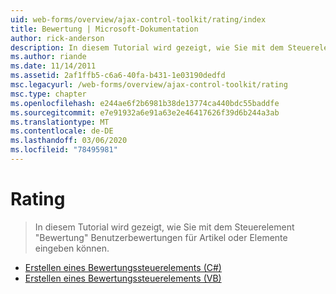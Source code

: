 ```yaml
---
uid: web-forms/overview/ajax-control-toolkit/rating/index
title: Bewertung | Microsoft-Dokumentation
author: rick-anderson
description: In diesem Tutorial wird gezeigt, wie Sie mit dem Steuerelement "Bewertung" Benutzerbewertungen für Artikel oder Elemente eingeben können.
ms.author: riande
ms.date: 11/14/2011
ms.assetid: 2af1ffb5-c6a6-40fa-b431-1e03190dedfd
msc.legacyurl: /web-forms/overview/ajax-control-toolkit/rating
msc.type: chapter
ms.openlocfilehash: e244ae6f2b6981b38de13774ca440bdc55baddfe
ms.sourcegitcommit: e7e91932a6e91a63e2e46417626f39d6b244a3ab
ms.translationtype: MT
ms.contentlocale: de-DE
ms.lasthandoff: 03/06/2020
ms.locfileid: "78495981"
---
```

# <a name="rating"></a>Rating

> In diesem Tutorial wird gezeigt, wie Sie mit dem Steuerelement "Bewertung" Benutzerbewertungen für Artikel oder Elemente eingeben können.

- [Erstellen eines Bewertungssteuerelements (C#)](creating-a-rating-control-cs.md)
- [Erstellen eines Bewertungssteuerelements (VB)](creating-a-rating-control-vb.md)
